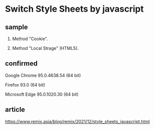 # Switch Style Sheets by javascript

## sample

1. Method "Cookie".

2. Method "Local Strage" (HTML5).

## confirmed
Google Chrome 95.0.4638.54 (64 bit)

Firefox 93.0 (64 bit)

Microsoft Edge 95.0.1020.30 (64 bit)

## article
https://www.remix.asia/blog/remix/2021/12/style_sheets_javascript.html

